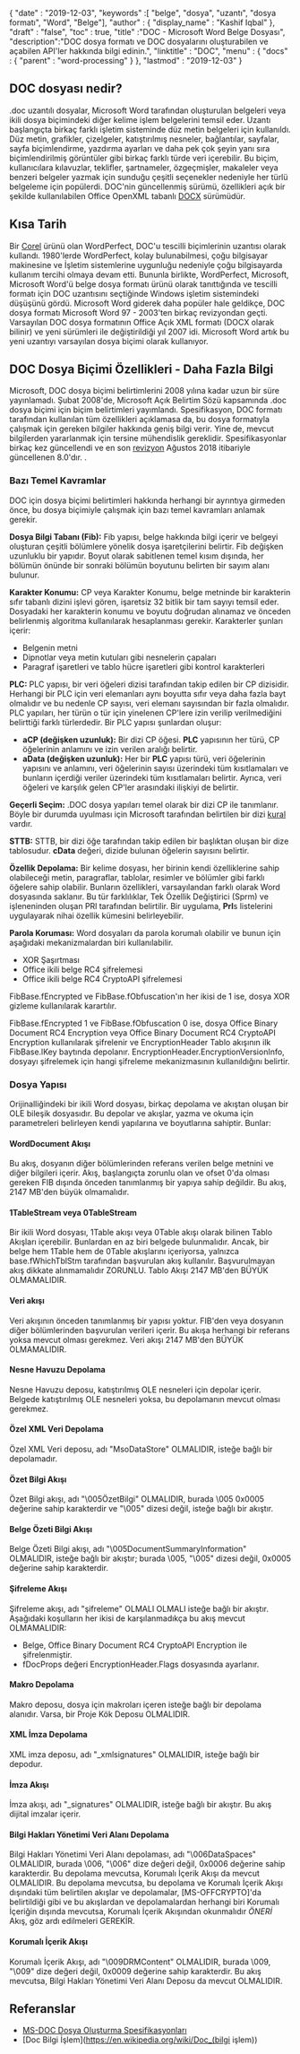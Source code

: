 {
  "date" : "2019-12-03",
  "keywords" :[ "belge", "dosya", "uzantı", "dosya formatı", "Word", "Belge"],
  "author" : {
    "display_name" : "Kashif Iqbal"
},
  "draft" : "false",
  "toc" : true,
  "title" :"DOC - Microsoft Word Belge Dosyası",
  "description":"DOC dosya formatı ve DOC dosyalarını oluşturabilen ve açabilen API'ler hakkında bilgi edinin.",
  "linktitle" : "DOC",
  "menu" : {
    "docs" : {
      "parent" : "word-processing"
}
},
  "lastmod" : "2019-12-03"
}

## DOC dosyası nedir?

.doc uzantılı dosyalar, Microsoft Word tarafından oluşturulan belgeleri veya ikili dosya biçimindeki diğer kelime işlem belgelerini temsil eder. Uzantı başlangıçta birkaç farklı işletim sisteminde düz metin belgeleri için kullanıldı. Düz metin, grafikler, çizelgeler, katıştırılmış nesneler, bağlantılar, sayfalar, sayfa biçimlendirme, yazdırma ayarları ve daha pek çok şeyin yanı sıra biçimlendirilmiş görüntüler gibi birkaç farklı türde veri içerebilir. Bu biçim, kullanıcılara kılavuzlar, teklifler, şartnameler, özgeçmişler, makaleler veya benzeri belgeler yazmak için sunduğu çeşitli seçenekler nedeniyle her türlü belgeleme için popülerdi. DOC'nin güncellenmiş sürümü, özellikleri açık bir şekilde kullanılabilen Office OpenXML tabanlı [DOCX](/tr/word-processing/docx/) sürümüdür.

## Kısa Tarih ##

Bir [Corel](https://www.corel.com/en/) ürünü olan WordPerfect, DOC'u tescilli biçimlerinin uzantısı olarak kullandı. 1980'lerde WordPerfect, kolay bulunabilmesi, çoğu bilgisayar makinesine ve İşletim sistemlerine uygunluğu nedeniyle çoğu bilgisayarda kullanım tercihi olmaya devam etti. Bununla birlikte, WordPerfect, Microsoft, Microsoft Word'ü belge dosya formatı ürünü olarak tanıttığında ve tescilli formatı için DOC uzantısını seçtiğinde Windows işletim sistemindeki düşüşünü gördü. Microsoft Word giderek daha popüler hale geldikçe, DOC dosya formatı Microsoft Word 97 - 2003'ten birkaç revizyondan geçti. Varsayılan DOC dosya formatının Office Açık XML formatı (DOCX olarak bilinir) ve yeni sürümleri ile değiştirildiği yıl 2007 idi. Microsoft Word artık bu yeni uzantıyı varsayılan dosya biçimi olarak kullanıyor.

## DOC Dosya Biçimi Özellikleri - Daha Fazla Bilgi

Microsoft, DOC dosya biçimi belirtimlerini 2008 yılına kadar uzun bir süre yayınlamadı. Şubat 2008'de, Microsoft Açık Belirtim Sözü kapsamında .doc dosya biçimi için biçim belirtimleri yayımlandı. Spesifikasyon, DOC formatı tarafından kullanılan tüm özellikleri açıklamasa da, bu dosya formatıyla çalışmak için gereken bilgiler hakkında geniş bilgi verir. Yine de, mevcut bilgilerden yararlanmak için tersine mühendislik gereklidir. Spesifikasyonlar birkaç kez güncellendi ve en son [revizyon](https://msdn.microsoft.com/en-us/library/cc313153(v#office.12).aspx) Ağustos 2018 itibariyle güncellenen 8.0'dır. .

### Bazı Temel Kavramlar ###

DOC için dosya biçimi belirtimleri hakkında herhangi bir ayrıntıya girmeden önce, bu dosya biçimiyle çalışmak için bazı temel kavramları anlamak gerekir.

**Dosya Bilgi Tabanı (Fib):** Fib yapısı, belge hakkında bilgi içerir ve belgeyi oluşturan çeşitli bölümlere yönelik dosya işaretçilerini belirtir.
Fib değişken uzunluklu bir yapıdır. Boyut olarak sabitlenen temel kısım dışında, her bölümün önünde bir sonraki bölümün boyutunu belirten bir sayım alanı bulunur.

**Karakter Konumu:** CP veya Karakter Konumu, belge metninde bir karakterin sıfır tabanlı dizini işlevi gören, işaretsiz 32 bitlik bir tam sayıyı temsil eder. Dosyadaki her karakterin konumu ve boyutu doğrudan alınamaz ve önceden belirlenmiş algoritma kullanılarak hesaplanması gerekir. Karakterler şunları içerir:

* Belgenin metni
* Dipnotlar veya metin kutuları gibi nesnelerin çapaları
* Paragraf işaretleri ve tablo hücre işaretleri gibi kontrol karakterleri

**PLC:** PLC yapısı, bir veri öğeleri dizisi tarafından takip edilen bir CP dizisidir. Herhangi bir PLC için veri elemanları aynı boyutta sıfır veya daha fazla bayt olmalıdır ve bu nedenle CP sayısı, veri elemanı sayısından bir fazla olmalıdır. PLC yapıları, her türün o tür için yinelenen CP'lere izin verilip verilmediğini belirttiği farklı türlerdedir. Bir PLC yapısı şunlardan oluşur:

* **aCP (değişken uzunluk):** Bir dizi CP öğesi. **PLC** yapısının her türü, CP öğelerinin anlamını ve izin verilen aralığı belirtir.
* **aData (değişken uzunluk):** Her bir **PLC** yapısı türü, veri öğelerinin yapısını ve anlamını, veri öğelerinin sayısı üzerindeki tüm kısıtlamaları ve bunların içerdiği veriler üzerindeki tüm kısıtlamaları belirtir. Ayrıca, veri öğeleri ve karşılık gelen CP'ler arasındaki ilişkiyi de belirtir.

**Geçerli Seçim:** .DOC dosya yapıları temel olarak bir dizi CP ile tanımlanır. Böyle bir durumda uyulması için Microsoft tarafından belirtilen bir dizi [kural](https://msdn.microsoft.com/en-us/library/dd908861(v#office.12).aspx) vardır.

**STTB:** STTB, bir dizi öğe tarafından takip edilen bir başlıktan oluşan bir dize tablosudur. **cData** değeri, dizide bulunan öğelerin sayısını belirtir.

**Özellik Depolama:** Bir kelime dosyası, her birinin kendi özelliklerine sahip olabileceği metin, paragraflar, tablolar, resimler ve bölümler gibi farklı öğelere sahip olabilir. Bunların özellikleri, varsayılandan farklı olarak Word dosyasında saklanır. Bu tür farklılıklar, Tek Özellik Değiştirici (Sprm) ve işleneninden oluşan PRl tarafından belirtilir. Bir uygulama, **Prl**s listelerini uygulayarak nihai özellik kümesini belirleyebilir.

**Parola Koruması:** Word dosyaları da parola korumalı olabilir ve bunun için aşağıdaki mekanizmalardan biri kullanılabilir.

* XOR Şaşırtması
* Office ikili belge RC4 şifrelemesi
* Office ikili belge RC4 CryptoAPI şifrelemesi

FibBase.fEncrypted ve FibBase.fObfuscation'ın her ikisi de 1 ise, dosya XOR gizleme kullanılarak karartılır.

FibBase.fEncrypted 1 ve FibBase.fObfuscation 0 ise, dosya Office Binary Document RC4 Encryption veya Office Binary Document RC4 CryptoAPI Encryption kullanılarak şifrelenir ve EncryptionHeader Tablo akışının ilk FibBase.lKey baytında depolanır. EncryptionHeader.EncryptionVersionInfo, dosyayı şifrelemek için hangi şifreleme mekanizmasının kullanıldığını belirtir.

### Dosya Yapısı ###

Orijinalliğindeki bir ikili Word dosyası, birkaç depolama ve akıştan oluşan bir OLE bileşik dosyasıdır. Bu depolar ve akışlar, yazma ve okuma için parametreleri belirleyen kendi yapılarına ve boyutlarına sahiptir. Bunlar:

#### WordDocument Akışı ####

Bu akış, dosyanın diğer bölümlerinden referans verilen belge metnini ve diğer bilgileri içerir. Akış, başlangıçta zorunlu olan ve ofset 0'da olması gereken FIB dışında önceden tanımlanmış bir yapıya sahip değildir. Bu akış, 2147 MB'den büyük olmamalıdır.

#### 1TableStream veya 0TableStream ####

Bir ikili Word dosyası, 1Table akışı veya 0Table akışı olarak bilinen Tablo Akışları içerebilir. Bunlardan en az biri belgede bulunmalıdır. Ancak, bir belge hem 1Table hem de 0Table akışlarını içeriyorsa, yalnızca base.fWhichTblStm tarafından başvurulan akış kullanılır. Başvurulmayan akış dikkate alınmamalıdır ZORUNLU.
Tablo Akışı 2147 MB'den BÜYÜK OLMAMALIDIR.

#### Veri akışı ####

Veri akışının önceden tanımlanmış bir yapısı yoktur. FIB'den veya dosyanın diğer bölümlerinden başvurulan verileri içerir. Bu akışa herhangi bir referans yoksa mevcut olması gerekmez. Veri akışı 2147 MB'den BÜYÜK OLMAMALIDIR.

#### Nesne Havuzu Depolama ####

Nesne Havuzu deposu, katıştırılmış OLE nesneleri için depolar içerir. Belgede katıştırılmış OLE nesneleri yoksa, bu depolamanın mevcut olması gerekmez.

#### Özel XML Veri Depolama ####

Özel XML Veri deposu, adı "MsoDataStore" OLMALIDIR, isteğe bağlı bir depolamadır.

#### Özet Bilgi Akışı ####

Özet Bilgi akışı, adı "\005ÖzetBilgi" OLMALIDIR, burada \005 0x0005 değerine sahip karakterdir ve "\005" dizesi değil, isteğe bağlı bir akıştır.

#### Belge Özeti Bilgi Akışı ####

Belge Özeti Bilgi akışı, adı "\005DocumentSummaryInformation" OLMALIDIR, isteğe bağlı bir akıştır; burada \005, "\005" dizesi değil, 0x0005 değerine sahip karakterdir.

#### Şifreleme Akışı ####

Şifreleme akışı, adı "şifreleme" OLMALI OLMALI isteğe bağlı bir akıştır. Aşağıdaki koşulların her ikisi de karşılanmadıkça bu akış mevcut OLMAMALIDIR:

* Belge, Office Binary Document RC4 CryptoAPI Encryption ile şifrelenmiştir.
* fDocProps değeri EncryptionHeader.Flags dosyasında ayarlanır.

#### Makro Depolama ####

Makro deposu, dosya için makroları içeren isteğe bağlı bir depolama alanıdır. Varsa, bir Proje Kök Deposu OLMALIDIR.

#### XML İmza Depolama ####

XML imza deposu, adı "_xmlsignatures" OLMALIDIR, isteğe bağlı bir depodur.

#### İmza Akışı ####

İmza akışı, adı "_signatures" OLMALIDIR, isteğe bağlı bir akıştır. Bu akış dijital imzalar içerir.

#### Bilgi Hakları Yönetimi Veri Alanı Depolama ####

Bilgi Hakları Yönetimi Veri Alanı depolaması, adı "\006DataSpaces" OLMALIDIR, burada \006, "\006" dize değeri değil, 0x0006 değerine sahip karakterdir. Bu depolama mevcutsa, Korumalı İçerik Akışı da mevcut OLMALIDIR.
Bu depolama mevcutsa, bu depolama ve Korumalı İçerik Akışı dışındaki tüm belirtilen akışlar ve depolamalar, [MS-OFFCRYPTO]'da belirtildiği gibi ve bu akışlardan ve depolamalardan herhangi biri Korumalı İçeriğin dışında mevcutsa, Korumalı İçerik Akışından okunmalıdır *ÖNERİ* Akış, göz ardı edilmeleri GEREKİR.

#### Korumalı İçerik Akışı ####

Korumalı İçerik Akışı, adı "\009DRMContent" OLMALIDIR, burada \009, "\009" dize değeri değil, 0x0009 değerine sahip karakterdir.
Bu akış mevcutsa, Bilgi Hakları Yönetimi Veri Alanı Deposu da mevcut OLMALIDIR.

## Referanslar ##

* [MS-DOC Dosya Oluşturma Spesifikasyonları](https://msdn.microsoft.com/en-us/library/cc313153(v#office.12).aspx)
* [Doc Bilgi İşlem](https://en.wikipedia.org/wiki/Doc_(bilgi işlem))

